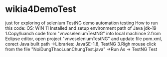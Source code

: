 # wikia4DemoTest
just for exploring of selenium TestNG demo automation testing
How to run this code:
OS: WIN 11
Installed and setup environment path of Java jdk-19
1.Copy/luanch code from "vnvcseleniumTestNG" into local machince
2.from Eclipse editor, open project "vnvcseleniumTestNG" and update file pom.xml, corect Java built path ->Libraries: JavaSE-1.8, TestNG
3.Righ mouse click from the file "NoiDungThaoLuanChungTest.java" ->Run As -> TestNG Test
